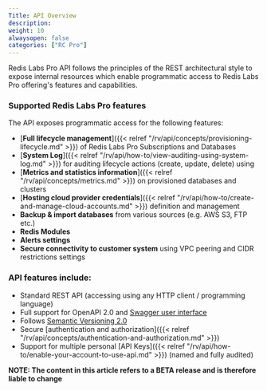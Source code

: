 ```yaml
---
Title: API Overview
description: 
weight: 10
alwaysopen: false
categories: ["RC Pro"]
---
```


Redis Labs Pro API follows the principles of the REST architectural style to expose internal resources which enable programmatic access to Redis Labs Pro offering's features and capabilities.


### Supported Redis Labs Pro features

The API exposes programmatic access for the following features:

* [**Full lifecycle management**]({{< relref  "/rv/api/concepts/provisioning-lifecycle.md" >}}) of Redis Labs Pro Subscriptions and Databases
* [**System Log**]({{< relref  "/rv/api/how-to/view-auditing-using-system-log.md" >}}) for auditing lifecycle actions (create, update, delete) using 
* [**Metrics and statistics information**]({{< relref  "/rv/api/concepts/metrics.md" >}}) on provisioned databases and clusters 
* [**Hosting cloud provider credentials**]({{< relref  "/rv/api/how-to/create-and-manage-cloud-accounts.md" >}}) definition and management
* **Backup & import databases** from various sources (e.g. AWS S3, FTP etc.)
* **Redis Modules**
* **Alerts settings** 
* **Secure connectivity to customer system** using VPC peering and CIDR restrictions settings


### API features include:

* Standard REST API (accessing using any HTTP client / programming language)
* Full support for OpenAPI 2.0 and [Swagger user interface](https://api-beta1-qa.redislabs.com/beta1/swagger-ui.html)
* Follows [Semantic Versioning 2.0](https://semver.org/#semantic-versioning-200)
* Secure [authentication and authorization]({{< relref  "/rv/api/concepts/authentication-and-authorization.md" >}})
* Support for multiple personal [API Keys]({{< relref  "/rv/api/how-to/enable-your-account-to-use-api.md" >}}) (named and fully audited)


**NOTE: The content in this article refers to a BETA release and is therefore liable to change**




